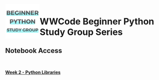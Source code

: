 
<br>
<img align="left" height="110" src="images/Beginner_Python_Study_Group_GitHub.png">
<p vertical-align="top"><h1> WWCode Beginner Python Study Group Series</h1>
</p>


<h2>Notebook Access</h2>
<br>

[**Week 2 - Python Libraries**](https://colab.research.google.com/github/nuageklow/WWCodePython_BeginnerSeries/blob/master/WWCode_BeginnerPythonStudyGroup_week2.ipynb)
